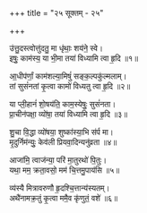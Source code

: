 +++
title = "२५ सूक्तम् - २५"

+++

उ॑त्तु॒दस्त्वोत्तु॑दतु॒ मा धृ॑थाः॒ शय॑ने॒ स्वे।  
इषुः॒ काम॑स्य॒ या भी॒मा तया॑ विध्यामि त्वा हृ॒दि ॥१॥

आ॒धीप॑र्णां॒ काम॑शल्या॒मिषुं॑ सङ्क॒ल्पकु॑ल्मलाम्।  
तां सुसं॑नतां कृ॒त्वा कामो॑ विध्यतु त्वा हृ॒दि ॥२॥

या प्ली॒हानं॑ शो॒षय॑ति॒ काम॒स्येषुः॒ सुसं॑नता।  
प्रा॒चीन॑पक्षा॒ व्यो॑षा॒ तया॑ विध्यामि त्वा हृ॒दि ॥३॥

शु॒चा वि॒द्धा व्यो॑षया॒ शुष्का॑स्या॒भि स॑र्प मा।  
मृ॒दुर्निम॑न्युः॒ केव॑ली प्रियवा॒दिन्यनु॑व्रता ॥४॥

आजा॑मि॒ त्वाज॑न्या॒ परि॑ मा॒तुरथो॑ पि॒तुः।  
यथा॒ मम॒ क्रता॒वसो॒ मम॑ चि॒त्तमु॒पाय॑सि ॥५॥

व्य॑स्यै मित्रावरुणौ हृ॒दश्चि॒त्तान्य॑स्यतम्।  
अथै॑नामक्र॒तुं कृ॒त्वा ममै॒व कृ॑णुतं॒ वशे॑ ॥६॥

